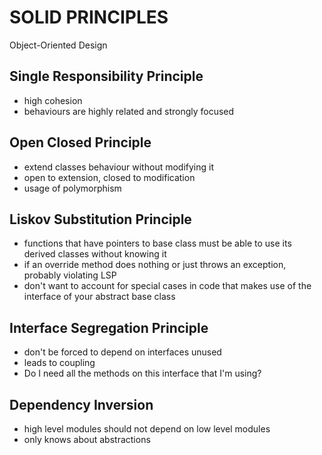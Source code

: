 # SOLID PRINCIPLES

Object-Oriented Design

## Single Responsibility Principle
* high cohesion
* behaviours are highly related and strongly focused

## Open Closed Principle
* extend classes behaviour without modifying it
* open to extension, closed to modification
* usage of polymorphism

## Liskov Substitution Principle
* functions that have pointers to base class must be able to use its derived classes without knowing it
* if an override method does nothing or just throws an exception, probably violating LSP
* don't want to account for special cases in code that makes use of the interface of your abstract base class

## Interface Segregation Principle
* don't be forced to depend on interfaces unused
* leads to coupling
* Do I need all the methods on this interface that I'm using?

## Dependency Inversion
* high level modules should not depend on low level modules
* only knows about abstractions